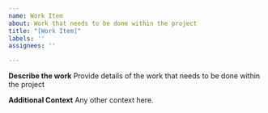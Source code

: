 ```yaml
---
name: Work Item
about: Work that needs to be done within the project
title: "[Work Item]"
labels: ''
assignees: ''

---
```


**Describe the work**
Provide details of the work that needs to be done within the project

**Additional Context**
Any other context here.
